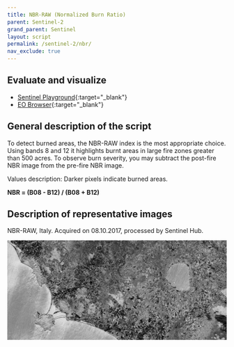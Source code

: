 ```yaml
---
title: NBR-RAW (Normalized Burn Ratio)
parent: Sentinel-2
grand_parent: Sentinel
layout: script
permalink: /sentinel-2/nbr/
nav_exclude: true
---
```



## Evaluate and visualize
 - [Sentinel Playground](https://apps.sentinel-hub.com/sentinel-playground/?source=S2&lat=40.39519549132737&lng=-3.739471435546875&zoom=11&preset=CUSTOM&layers=B01,B02,B03&maxcc=7&gain=1.0&gamma=1.0&time=2019-05-01%7C2019-11-21&atmFilter=&showDates=false&evalscript=IC8vIE5vcm1hbGl6ZWQgRGlmZmVyZW5jZSBOSVIvU1dJUiBOb3JtYWxpemVkIEJ1cm4gUmF0aW8gKGFiYnJ2LiBOQlIpCi8vIEdlbmVyYWwgZm9ybXVsYTogKE5JUiAtIFNXSVIpIC8gKE5JUiArIFNXSVIpCi8vIFVSTCBodHRwczovL3d3dy5pbmRleGRhdGFiYXNlLmRlL2RiL3NpLXNpbmdsZS5waHA%2Fc2Vuc29yX2lkPTk2JnJzaW5kZXhfaWQ9NTMKCmxldCBpbmRleCA9IChCMDggLSBCMTIpIC8gKEIwOCArIEIxMik7CnJldHVybltpbmRleF0%3D){:target="_blank"}
 - [EO Browser](https://apps.sentinel-hub.com/eo-browser/?zoom=11&lat=42.5463&lng=11.5961&themeId=DEFAULT-THEME&datasetId=S2L1C&fromTime=2019-12-10T00%3A00%3A00.000Z&toTime=2019-12-10T23%3A59%3A59.999Z&visualizationUrl=https%3A%2F%2Fservices.sentinel-hub.com%2Fogc%2Fwms%2F42924c6c-257a-4d04-9b8e-36387513a99c&evalscript=Ly8gTm9ybWFsaXplZCBEaWZmZXJlbmNlIE5JUi9TV0lSIE5vcm1hbGl6ZWQgQnVybiBSYXRpbyAoYWJicnYuIE5CUikKLy8KLy8gR2VuZXJhbCBmb3JtdWxhOiAoTklSIC0gU1dJUikgLyAoTklSICsgU1dJUikKLy8KLy8gVVJMIGh0dHBzOi8vd3d3LmluZGV4ZGF0YWJhc2UuZGUvZGIvc2ktc2luZ2xlLnBocD9zZW5zb3JfaWQ9OTYmcnNpbmRleF9pZD01MwovLwoKbGV0IGluZGV4ID0gKEIwOCAtIEIxMikgLyAoQjA4ICsgQjEyKTsKcmV0dXJuW2luZGV4XQ%3D%3D){:target="_blank"}

## General description of the script

To detect burned areas, the NBR-RAW index is the most appropriate choice. Using bands 8 and 12 it highlights burnt areas in large fire zones greater than 500 acres. To observe burn severity, you may subtract the post-fire NBR image from the pre-fire NBR image.

Values description: Darker pixels indicate burned areas.


**NBR = (B08 - B12) / (B08 + B12)**

## Description of representative images

NBR-RAW, Italy. Acquired on 08.10.2017, processed by Sentinel Hub. 

![NBR](fig/fig1.png)